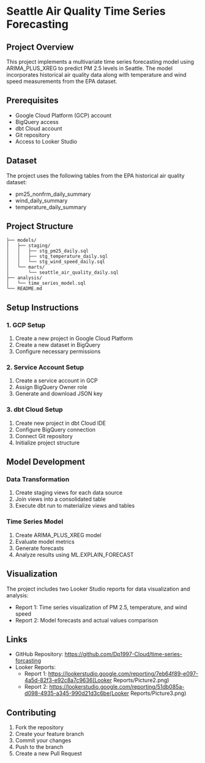# Seattle Air Quality Time Series Forecasting

## Project Overview
This project implements a multivariate time series forecasting model using ARIMA_PLUS_XREG to predict PM 2.5 levels in Seattle. The model incorporates historical air quality data along with temperature and wind speed measurements from the EPA dataset.

## Prerequisites
- Google Cloud Platform (GCP) account
- BigQuery access
- dbt Cloud account
- Git repository
- Access to Looker Studio

## Dataset
The project uses the following tables from the EPA historical air quality dataset:
- pm25_nonfrm_daily_summary
- wind_daily_summary
- temperature_daily_summary

## Project Structure
```
├── models/
│   ├── staging/
│   │   ├── stg_pm25_daily.sql
│   │   ├── stg_temperature_daily.sql
│   │   └── stg_wind_speed_daily.sql
│   └── marts/
│       └── seattle_air_quality_daily.sql
├── analysis/
│   └── time_series_model.sql
└── README.md
```

## Setup Instructions

### 1. GCP Setup
1. Create a new project in Google Cloud Platform
2. Create a new dataset in BigQuery
3. Configure necessary permissions

### 2. Service Account Setup
1. Create a service account in GCP
2. Assign BigQuery Owner role
3. Generate and download JSON key

### 3. dbt Cloud Setup
1. Create new project in dbt Cloud IDE
2. Configure BigQuery connection
3. Connect Git repository
4. Initialize project structure

## Model Development

### Data Transformation
1. Create staging views for each data source
2. Join views into a consolidated table
3. Execute dbt run to materialize views and tables

### Time Series Model
1. Create ARIMA_PLUS_XREG model
2. Evaluate model metrics
3. Generate forecasts
4. Analyze results using ML.EXPLAIN_FORECAST

## Visualization
The project includes two Looker Studio reports for data visualization and analysis:
- Report 1: Time series visualization of PM 2.5, temperature, and wind speed
- Report 2: Model forecasts and actual values comparison

## Links
- GitHub Repository: https://github.com/Dp1997-Cloud/time-series-forcasting
- Looker Reports:
  - Report 1: https://lookerstudio.google.com/reporting/7eb64f89-e097-4a5d-82f3-e92c8a7c9636(Looker Reports/Picture2.png)
  - Report 2: https://lookerstudio.google.com/reporting/51db085a-d098-4935-a345-990d21d3c6be(Looker Reports/Picture3.png)

## Contributing
1. Fork the repository
2. Create your feature branch
3. Commit your changes
4. Push to the branch
5. Create a new Pull Request
